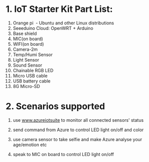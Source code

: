 # 1. IoT Starter Kit Part List:
1.	Orange pi  - Ubuntu and other Linux distributions
2.	Seeeduino Cloud: OpenWRT + Arduino
3.	Base shield
4.  MIC(on board)
5.  WIFI(on board)
6.  Camera-2m
7.  Temp/Humi Sensor
8.  Light Sensor
9.  Sound Sensor
10. Chainable RGB LED
11. Micro USB cable
12. USB battery cable
13. 8G Micro-SD

# 2. Scenarios supported

1.  use www.azureiotsuite to monitor all connected sensors' status 

2.  send command from Azure to control LED light on/off and color

3.  use camera sensor to take selfie and make Azure analyse your age/emotion etc

4.  speak to MIC on board to control LED light on/off


